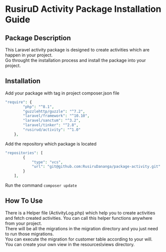 # RusiruD Activity Package Installation Guide
## Package Description
This Laravel activity package is designed to create activities which are happen in your project.  
Go throught the installation process and install the package into your project.

## Installation

Add your package with tag in project composer.json file

```php
"require": {
        "php": "^8.1",
        "guzzlehttp/guzzle": "^7.2",
        "laravel/framework": "^10.10",
        "laravel/sanctum": "^3.2",
        "laravel/tinker": "^2.8",
        "rusirud/activity": "^1.0"
    },
```

Add the repository which package is located

```php
"repositories": [
        {
            "type": "vcs",
            "url": "git@github.com:RusiruDananga/package-activity.git" 
        }
    ],
```

Run the command `composer update`

## How To Use

There is a Helper file (ActivityLog.php) which help you to create activities and fetch created activities. You can call this helper functions anywhere from your project.  
There will be all the migrations in the migration directory and you just need to run those migrations.  
You can execute the migration for customer table according to your will.  
You can create your own view in the resources\views directory.

